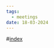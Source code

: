 ```yaml
---
tags:
  - meetings
date: 18-03-2024
---
```

#[index](notes/general-circle/old-gc-meetings/index.md) 

